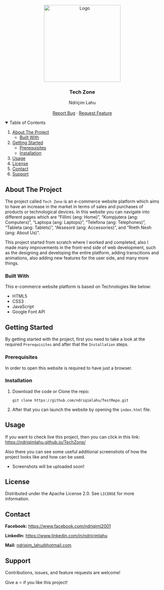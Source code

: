 <!-- PROJECT LOGO -->
<p align="center">
  <img src="https://github.com/ndriqimlahu/NdriqimLahuPortfolio/blob/main/assets/img/portfolio/TechZone.png" alt="Logo" width="250" height="250">
  <h3 align="center">Tech Zone</h3>
  <p align="center">
    Ndriçim Lahu
    <br>
    <br>
    <a href="https://github.com/ndriqimlahu/TestRepo/issues">Report Bug</a>
    ·
    <a href="https://github.com/ndriqimlahu/TestRepo/issues">Request Feature</a>
  </p>
</p>


<!-- TABLE OF CONTENTS -->
<details open="open">
  <summary>Table of Contents</summary>
  <ol>
    <li>
      <a href="#about-the-project">About The Project</a>
      <ul>
        <li><a href="#built-with">Built With</a></li>
      </ul>
    </li>
    <li>
      <a href="#getting-started">Getting Started</a>
      <ul>
        <li><a href="#prerequisites">Prerequisites</a></li>
        <li><a href="#installation">Installation</a></li>
      </ul>
    </li>
    <li><a href="#usage">Usage</a></li>
    <li><a href="#license">License</a></li>
    <li><a href="#contact">Contact</a></li>
    <li><a href="#support">Support</a></li>
  </ol>
</details>


<!-- ABOUT THE PROJECT -->
## About The Project

The project called `Tech Zone` is an e-commerce website platform which aims to have an increase in the market in terms of sales and purchases of products or technological devices. In this website you can navigate into different pages which are “Fillimi (ang: Home)”, “Kompjutera (ang: Computers)”, “Laptopa (ang: Laptops)”, “Telefona (ang: Telephones)”, “Tableta (ang: Tablets)”, “Aksesorë (ang: Accessories)”, and “Rreth Nesh (ang: About Us)”.

This project started from scratch where I worked and completed, also I made many improvements in the front-end side of web development, such as the designing and developing the entire platform, adding transcitions and animations, also adding new features for the user side, and many more things.


### Built With

This e-commerce website platform is based on Technologies like below:

* HTML5
* CSS3
* JavaScript
* Google Font API


<!-- GETTING STARTED -->
## Getting Started

By getting started with the project, first you need to take a look at the required `Prerequisites` and after that the `Installation` steps.


### Prerequisites

In order to open this website is required to have just a browser.


### Installation

1. Download the code or Clone the repo:
   ```terminal
   git clone https://github.com/ndriqimlahu/TestRepo.git
   ```
2. After that you can launch the website by opening the `index.html` file.


<!-- USAGE -->
## Usage

If you want to check live this project, then you can click in this link:
https://ndriqimlahu.github.io/TechZone/

Also there you can see some useful additional screenshots of how the project looks like and how can be used.

* Screenshots will be uploaded soon!


<!-- LICENSE -->
## License

Distributed under the Apache License 2.0. See `LICENSE` for more information.


<!-- CONTACT -->
## Contact

**Facebook:** https://www.facebook.com/ndriqimi2001

**LinkedIn:** https://www.linkedin.com/in/ndriçimlahu

**Mail:** ndriqim_lahu@hotmail.com


<!-- SUPPORT -->
## Support

Contributions, issues, and feature requests are welcome!

Give a ⭐️ if you like this project!
